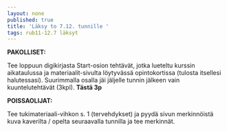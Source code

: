 ```yaml
---
layout: none
published: true
title: 'Läksy to 7.12. tunnille '
tags: rub11-12.7 läksyt
---
```

**PAKOLLISET:**

Tee loppuun digikirjasta Start-osion tehtävät, jotka lueteltu kurssin aikataulussa ja materiaalit-sivulta löytyvässä opintokortissa (tulosta itsellesi halutessasi). Suurimmalla osalla jäi jäljelle tunnin jälkeen vain kuuntelutehtävät (3kpl). **Tästä 3p**


**POISSAOLIJAT:**

Tee tukimateriaali-vihkon s. 1 (tervehdykset) ja pyydä sivun merkinnöistä kuva kaverilta / opelta seuraavalla tunnilla ja tee merkinnät.

